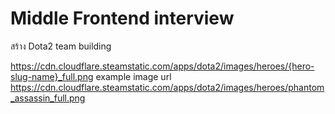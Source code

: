 # Middle Frontend interview

สร้าง Dota2 team building

https://cdn.cloudflare.steamstatic.com/apps/dota2/images/heroes/{hero-slug-name}_full.png
example image url
https://cdn.cloudflare.steamstatic.com/apps/dota2/images/heroes/phantom_assassin_full.png
